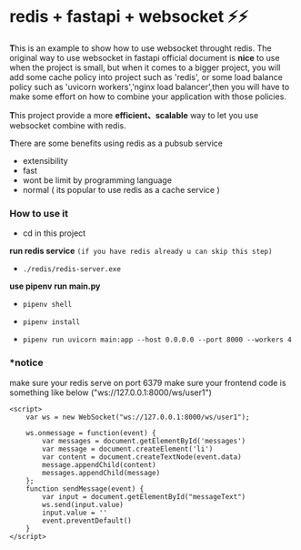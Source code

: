 # redis + fastapi + websocket :zap::zap:

**T**his is an example to show how to use websocket throught redis.
The original way to use websocket in fastapi official document is **nice** to use when the project is small,
but when it comes to a bigger project, you will add some cache policy into project such as 'redis', 
or some load balance policy such as 'uvicorn workers','nginx load balancer',then you will have to make some effort on how to combine your application with those policies.

**T**his project provide a more **efficient、scalable** way to let you use websocket combine with redis.

**T**here are some benefits using redis as a pubsub service
* extensibility
* fast
* wont be limit by programming language
* normal ( its popular to use redis as a cache service )

### How to use it
* cd in this project
  
**run redis service** ```(if you have redis already u can skip this step)```
* ~~~
  ./redis/redis-server.exe
**use pipenv run  main.py**
* ~~~
  pipenv shell
* ~~~
  pipenv install
* ~~~
  pipenv run uvicorn main:app --host 0.0.0.0 --port 8000 --workers 4
  ~~~

### *notice
make sure your redis serve on port 6379
make sure your frontend code is something like below ("ws://127.0.0.1:8000/ws/user1")
~~~
<script>
    var ws = new WebSocket("ws://127.0.0.1:8000/ws/user1");

    ws.onmessage = function(event) {
        var messages = document.getElementById('messages')
        var message = document.createElement('li')
        var content = document.createTextNode(event.data)
        message.appendChild(content)
        messages.appendChild(message)
    };
    function sendMessage(event) {
        var input = document.getElementById("messageText")
        ws.send(input.value)
        input.value = ''
        event.preventDefault()
    }
</script>
